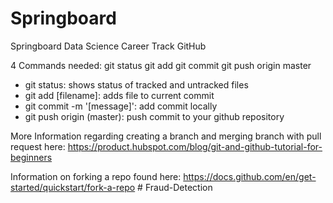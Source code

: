 # Springboard
Springboard Data Science Career Track GitHub

4 Commands needed:
git status
git add
git commit
git push origin master

- git status: shows status of tracked and untracked files
- git add [filename]: adds file to current commit
- git commit -m '[message]': add commit locally
- git push origin (master): push commit to your github repository

More Information regarding creating a branch and merging branch with pull request here: https://product.hubspot.com/blog/git-and-github-tutorial-for-beginners

Information on forking a repo found here: https://docs.github.com/en/get-started/quickstart/fork-a-repo
#   F r a u d - D e t e c t i o n  
 